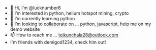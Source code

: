 - 👋 Hi, I’m @lucknumber8
- 👀 I’m interested in python, helium hotspot mining, crypto
- 🌱 I’m currently learning python
- 💞️ I’m looking to collaborate on ... python, javascript, help me on my demo website
- 📫 How to reach me ... tejkunchala28@outlook.com
- I'm friends with demigod1234, check him out!
<!---
lucknumber8/lucknumber8 is a ✨ special ✨ repository because its `README.md` (this file) appears on your GitHub profile.
You can click the Preview link to take a look at your changes.
--->

